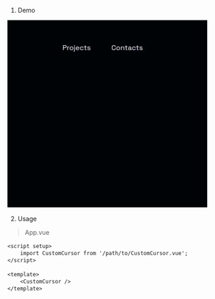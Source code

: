 1. Demo

![demo gif](https://github.com/u1adzik/invert-cursor/blob/main/demo.gif)

2. Usage

> App.vue

    <script setup>
	    import CustomCursor from '/path/to/CustomCursor.vue';
    </script>
    
    <template>
	    <CustomCursor />
    </template>
